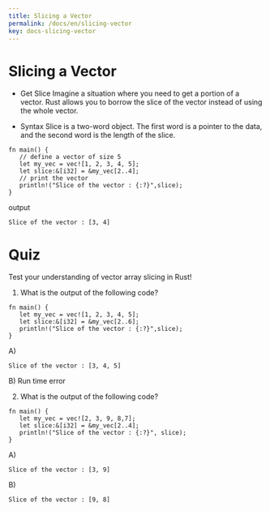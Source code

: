 ```yaml
---
title: Slicing a Vector
permalink: /docs/en/slicing-vector
key: docs-slicing-vector
---
```



# Slicing a Vector

- Get Slice 
Imagine a situation where you need to get a portion of a vector. Rust allows you to borrow the slice of the vector instead of using the whole vector.

- Syntax 
Slice is a two-word object. The first word is a pointer to the data, and the second word is the length of the slice.



```
fn main() {
   // define a vector of size 5
   let my_vec = vec![1, 2, 3, 4, 5];
   let slice:&[i32] = &my_vec[2..4];
   // print the vector
   println!("Slice of the vector : {:?}",slice);
}

```
output 

```
Slice of the vector : [3, 4]

```

# Quiz 

Test your understanding of vector array slicing in Rust! <br>

1. What is the output of the following code? <br>

```
fn main() {
   let my_vec = vec![1, 2, 3, 4, 5];
   let slice:&[i32] = &my_vec[2..6];
   println!("Slice of the vector : {:?}",slice);
}

```
A)
```
Slice of the vector : [3, 4, 5] 
```
B) Run time error <br> 

2. What is the output of the following code? <br>

```
fn main() {
   let my_vec = vec![2, 3, 9, 8,7];
   let slice:&[i32] = &my_vec[2..4];
   println!("Slice of the vector : {:?}", slice);
}

```

A)
```
Slice of the vector : [3, 9]
```
B)
```
Slice of the vector : [9, 8]
```






